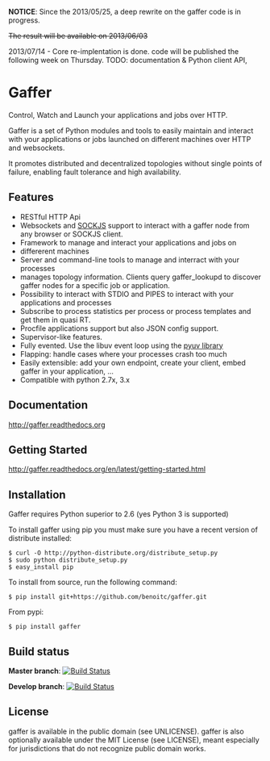 **NOTICE**: Since the 2013/05/25, a deep rewrite on the gaffer code is
in progress. 

<s>The result will be available on 2013/06/03</s>


2013/07/14 - Core re-implentation is done. code will be published the following week on Thursday. TODO: documentation & Python client API,


# Gaffer


Control, Watch and Launch your applications and jobs over HTTP.

Gaffer is a set of Python modules and tools to easily maintain and
interact with your applications or jobs launched on different machines over
HTTP and websockets.

It promotes distributed and decentralized topologies without single points of
failure, enabling fault tolerance and high availability.

## Features

- RESTful HTTP Api
- Websockets and [SOCKJS](http://sockjs.org) support to interact with a gaffer node from any browser or SOCKJS client.
- Framework to manage and interact your applications and jobs on
- differerent machines
- Server and command-line tools to manage and interract with your processes
- manages topology information. Clients query gaffer_lookupd to discover  gaffer nodes for a specific job or application.
- Possibility to interact with STDIO and PIPES to interact with your
 applications and processes
- Subscribe to process statistics per process or process templates and get them in quasi RT.
- Procfile applications support but also JSON config support.
- Supervisor-like features.
- Fully evented. Use the libuv event loop using the [pyuv library](http://pyuv.readthedocs.org)
- Flapping: handle cases where your processes crash too much
- Easily extensible: add your own endpoint, create your client, embed gaffer in your application, ...
- Compatible with python 2.7x, 3.x

## Documentation

http://gaffer.readthedocs.org

## Getting Started


http://gaffer.readthedocs.org/en/latest/getting-started.html

## Installation


Gaffer requires Python superior to 2.6 (yes Python 3 is supported)

To install gaffer using pip you must make sure you have a
recent version of distribute installed:

    $ curl -O http://python-distribute.org/distribute_setup.py
    $ sudo python distribute_setup.py
    $ easy_install pip


To install from source, run the following command:

    $ pip install git+https://github.com/benoitc/gaffer.git


From pypi:

    $ pip install gaffer

## Build status

**Master branch**: <a href="https://travis-ci.org/benoitc/gaffer"><img src="https://secure.travis-ci.org/benoitc/gaffer.png?branch=master" alt="Build Status" /></a>

**Develop branch**: <a href="https://travis-ci.org/benoitc/gaffer"><img src="https://secure.travis-ci.org/benoitc/gaffer.png?branch=develop" alt="Build Status" /></a>


## License

gaffer is available in the public domain (see UNLICENSE). gaffer is also
optionally available under the MIT License (see LICENSE), meant
especially for jurisdictions that do not recognize public domain
works.

